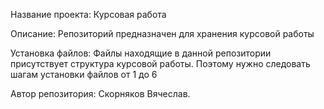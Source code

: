 Название проекта: Курсовая работа

Описание: Репозиторий предназначен для хранения курсовой работы

Установка файлов: Файлы находящие в данной репозитории присутствует структура курсовой работы. Поэтому нужно следовать шагам установки файлов от 1 до 6

Автор репозитория: Скорняков Вячеслав.
